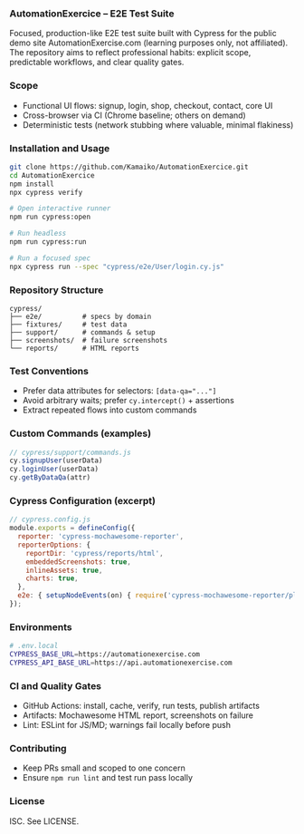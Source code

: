 ### AutomationExercice – E2E Test Suite

Focused, production-like E2E test suite built with Cypress for the public demo site AutomationExercise.com (learning purposes only, not affiliated). The repository aims to reflect professional habits: explicit scope, predictable workflows, and clear quality gates.

### Scope
- Functional UI flows: signup, login, shop, checkout, contact, core UI
- Cross-browser via CI (Chrome baseline; others on demand)
- Deterministic tests (network stubbing where valuable, minimal flakiness)

### Installation and Usage
```bash
git clone https://github.com/Kamaiko/AutomationExercice.git
cd AutomationExercice
npm install
npx cypress verify

# Open interactive runner
npm run cypress:open

# Run headless
npm run cypress:run

# Run a focused spec
npx cypress run --spec "cypress/e2e/User/login.cy.js"
```

### Repository Structure
```text
cypress/
├── e2e/          # specs by domain
├── fixtures/     # test data
├── support/      # commands & setup
├── screenshots/  # failure screenshots
└── reports/      # HTML reports
```

### Test Conventions
 - Prefer data attributes for selectors: `[data-qa="..."]`
 - Avoid arbitrary waits; prefer `cy.intercept()` + assertions
 - Extract repeated flows into custom commands

### Custom Commands (examples)
```javascript
// cypress/support/commands.js
cy.signupUser(userData)
cy.loginUser(userData)
cy.getByDataQa(attr)
```

### Cypress Configuration (excerpt)
```javascript
// cypress.config.js
module.exports = defineConfig({
  reporter: 'cypress-mochawesome-reporter',
  reporterOptions: {
    reportDir: 'cypress/reports/html',
    embeddedScreenshots: true,
    inlineAssets: true,
    charts: true,
  },
  e2e: { setupNodeEvents(on) { require('cypress-mochawesome-reporter/plugin')(on); } },
});
```

### Environments
```bash
# .env.local
CYPRESS_BASE_URL=https://automationexercise.com
CYPRESS_API_BASE_URL=https://api.automationexercise.com
```

### CI and Quality Gates
- GitHub Actions: install, cache, verify, run tests, publish artifacts
- Artifacts: Mochawesome HTML report, screenshots on failure
- Lint: ESLint for JS/MD; warnings fail locally before push

### Contributing
- Keep PRs small and scoped to one concern
- Ensure `npm run lint` and test run pass locally

### License
ISC. See LICENSE.